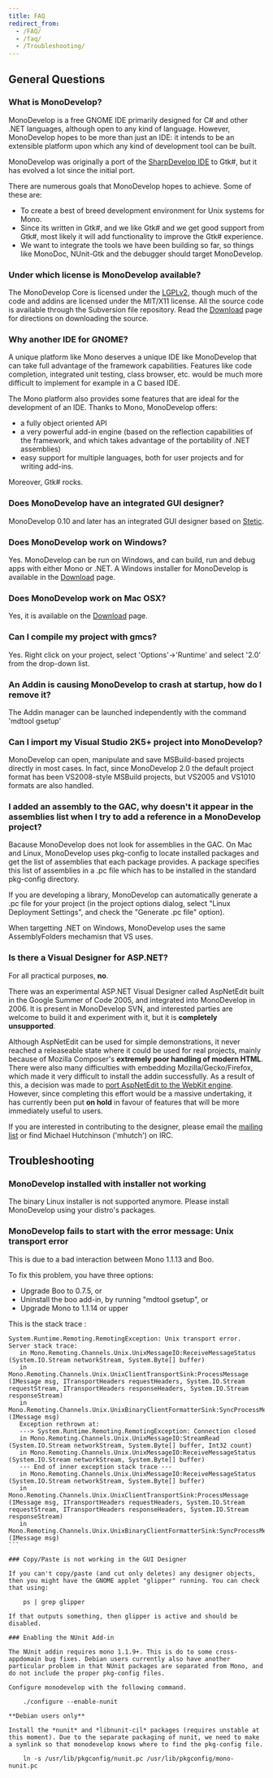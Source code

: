 ```yaml
---
title: FAQ
redirect_from:
  - /FAQ/
  - /faq/
  - /Troubleshooting/
---
```


General Questions
-----------------

### What is MonoDevelop?

MonoDevelop is a free GNOME IDE primarily designed for C# and other .NET languages, although open to any kind of language. However, MonoDevelop hopes to be more than just an IDE: it intends to be an extensible platform upon which any kind of development tool can be built.

MonoDevelop was originally a port of the [SharpDevelop IDE](http://www.icsharpcode.net/OpenSource/SD/) to Gtk#, but it has evolved a lot since the initial port.

There are numerous goals that MonoDevelop hopes to achieve. Some of these are:

-   To create a best of breed development environment for Unix systems for Mono.
-   Since its written in Gtk#, and we like Gtk# and we get good support from Gtk#, most likely it will add functionality to improve the Gtk# experience.
-   We want to integrate the tools we have been building so far, so things like MonoDoc, NUnit-Gtk and the debugger should target MonoDevelop.

### Under which license is MonoDevelop available?

The MonoDevelop Core is licensed under the [LGPLv2](http://www.gnu.org/licenses/lgpl-2.1.html), though much of the code and addins are licensed under the MIT/X11 license. All the source code is available through the Subversion file repository. Read the [Download](/download/) page for directions on downloading the source.

### Why another IDE for GNOME?

A unique platform like Mono deserves a unique IDE like MonoDevelop that can take full advantage of the framework capabilities. Features like code completion, integrated unit testing, class browser, etc. would be much more difficult to implement for example in a C based IDE.

The Mono platform also provides some features that are ideal for the development of an IDE. Thanks to Mono, MonoDevelop offers:

-   a fully object oriented API
-   a very powerful add-in engine (based on the reflection capabilities of the framework, and which takes advantage of the portability of .NET assemblies)
-   easy support for multiple languages, both for user projects and for writing add-ins.

Moreover, Gtk# rocks.

### Does MonoDevelop have an integrated GUI designer?

MonoDevelop 0.10 and later has an integrated GUI designer based on [Stetic](http://mysterion.org/~danw/blog/2005/03/stetic).

### Does MonoDevelop work on Windows?

Yes. MonoDevelop can be run on Windows, and can build, run and debug apps with either Mono or .NET. A Windows installer for MonoDevelop is available in the [Download](/download/) page.

### Does MonoDevelop work on Mac OSX?

Yes, it is available on the [Download](/download/) page.

### Can I compile my project with gmcs?

Yes. Right click on your project, select 'Options'-\>'Runtime' and select '2.0' from the drop-down list.

### An Addin is causing MonoDevelop to crash at startup, how do I remove it?

The Addin manager can be launched independently with the command 'mdtool gsetup'

### Can I import my Visual Studio 2K5+ project into MonoDevelop?

MonoDevelop can open, manipulate and save MSBuild-based projects directly in most cases. In fact, since MonoDevelop 2.0 the default project format has been VS2008-style MSBuild projects, but VS2005 and VS1010 formats are also handled.

### I added an assembly to the GAC, why doesn't it appear in the assemblies list when I try to add a reference in a MonoDevelop project?

Bacause MonoDevelop does not look for assemblies in the GAC. On Mac and Linux, MonoDevelop uses pkg-config to locate installed packages and get the list of assemblies that each package provides. A package specifies this list of assemblies in a .pc file which has to be installed in the standard pkg-config directory.

If you are developing a library, MonoDevelop can automatically generate a .pc file for your project (in the project options dialog, select "Linux Deployment Settings", and check the "Generate .pc file" option).

When targetting .NET on Windows, MonoDevelop uses the same AssemblyFolders mechamisn that VS uses.

### Is there a Visual Designer for ASP.NET?

For all practical purposes, **no**.

There was an experimental ASP.NET Visual Designer called AspNetEdit built in the Google Summer of Code 2005, and integrated into MonoDevelop in 2006. It is present in MonoDevelop SVN, and interested parties are welcome to build it and experiment with it, but it is **completely unsupported**.

Although AspNetEdit can be used for simple demonstrations, it never reached a releaseable state where it could be used for real projects, mainly because of Mozilla Composer's **extremely poor handling of modern HTML**. There were also many difficulties with embedding Mozilla/Gecko/Firefox, which made it very difficult to install the addin successfully. As a result of this, a decision was made to [port AspNetEdit to the WebKit engine](/archived/developers/tasks/web-development/webkit-port-of-aspnetedit/#reasons-for-the-redesign). However, since completing this effort would be a massive undertaking, it has currently been put **on hold** in favour of features that will be more immediately useful to users.

If you are interested in contributing to the designer, please email the [mailing list](/help/) or find Michael Hutchinson ('mhutch') on IRC.

Troubleshooting
---------------

### MonoDevelop installed with installer not working

The binary Linux installer is not supported anymore. Please install MonoDevelop using your distro's packages.

### MonoDevelop fails to start with the error message: Unix transport error

This is due to a bad interaction between Mono 1.1.13 and Boo.

To fix this problem, you have three options:

-   Upgrade Boo to 0.7.5, or
-   Uninstall the boo add-in, by running "mdtool gsetup", or
-   Upgrade Mono to 1.1.14 or upper

This is the stack trace :

```
System.Runtime.Remoting.RemotingException: Unix transport error.
Server stack trace:
   in Mono.Remoting.Channels.Unix.UnixMessageIO:ReceiveMessageStatus (System.IO.Stream networkStream, System.Byte[] buffer)
   in Mono.Remoting.Channels.Unix.UnixClientTransportSink:ProcessMessage (IMessage msg, ITransportHeaders requestHeaders, System.IO.Stream requestStream, ITransportHeaders responseHeaders, System.IO.Stream  responseStream)
   in Mono.Remoting.Channels.Unix.UnixBinaryClientFormatterSink:SyncProcessMessage (IMessage msg)
   Exception rethrown at:
   ---> System.Runtime.Remoting.RemotingException: Connection closed
   in Mono.Remoting.Channels.Unix.UnixMessageIO:StreamRead (System.IO.Stream networkStream, System.Byte[] buffer, Int32 count)
   in Mono.Remoting.Channels.Unix.UnixMessageIO:ReceiveMessageStatus (System.IO.Stream networkStream, System.Byte[] buffer)
   --- End of inner exception stack trace ---
   in Mono.Remoting.Channels.Unix.UnixMessageIO:ReceiveMessageStatus (System.IO.Stream networkStream, System.Byte[] buffer)
   in Mono.Remoting.Channels.Unix.UnixClientTransportSink:ProcessMessage (IMessage msg, ITransportHeaders requestHeaders, System.IO.Stream requestStream, ITransportHeaders responseHeaders, System.IO.Stream responseStream)
   in Mono.Remoting.Channels.Unix.UnixBinaryClientFormatterSink:SyncProcessMessage (IMessage msg)
``` 

### Copy/Paste is not working in the GUI Designer

If you can't copy/paste (and cut only deletes) any designer objects, then you might have the GNOME applet "glipper" running. You can check that using:

    ps | grep glipper

If that outputs something, then glipper is active and should be disabled.

### Enabling the NUnit Add-in

The NUnit addin requires mono 1.1.9+. This is do to some cross-appdomain bug fixes. Debian users currently also have another particular problem in that NUnit packages are separated from Mono, and do not include the proper pkg-config files.

Configure monodevelop with the following command.

    ./configure --enable-nunit

**Debian users only**

Install the *nunit* and *libnunit-cil* packages (requires unstable at this moment). Due to the separate packaging of nunit, we need to make a symlink so that monodevelop knows where to find the pkg-config file.

    ln -s /usr/lib/pkgconfig/nunit.pc /usr/lib/pkgconfig/mono-nunit.pc 
